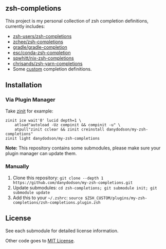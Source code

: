 ## zsh-completions

This project is my personal collection of zsh completion definitions, currently includes:

- [zsh-users/zsh-completions](https://github.com/zsh-users/zsh-completions)
- [zchee/zsh-completions](https://github.com/zchee/zsh-completions)
- [gradle/gradle-completion](https://github.com/gradle/gradle-completion)
- [esc/conda-zsh-completion](https://github.com/esc/conda-zsh-completion)
- [spwhitt/nix-zsh-completions](https://github.com/spwhitt/nix-zsh-completions)
- [chrisands/zsh-yarn-completions](https://github.com/chrisands/zsh-yarn-completions.git)
- Some [custom](https://github.com/danydodson/my-zsh-completions/tree/master/src/custom) completion definitions.

## Installation

### Via Plugin Manager

Take [zinit](https://github.com/zdharma-continuum/zinit) for example:

```shell
zinit ice wait'0' lucid depth=1 \
    atload"autoload -Uz compinit && compinit -u" \
    atpull"zinit cclear && zinit creinstall danydodson/my-zsh-completions"
zinit light danydodson/my-zsh-completions
```

**Note:** This repository contains some submodules, please make sure your plugin manager can update them.

### Manually

1. Clone this repository: `git clone --depth 1 https://github.com/danydodson/my-zsh-completions.git`
2. Update submodules: `cd zsh-completions; git submodule init; git submodule update`
3. Add this to your `~/.zshrc`: `source $ZSH_CUSTOM/plugins/my-zsh-completions/zsh-completions.plugin.zsh`

## License

See each submodule for detailed license information.

Other code goes to [MIT License](./LICENSE).
